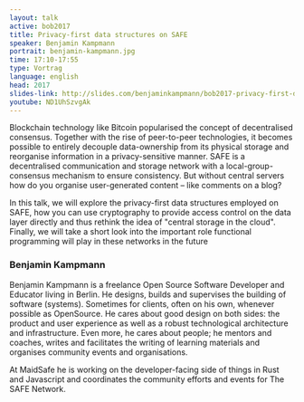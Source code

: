 ```yaml
---
layout: talk
active: bob2017
title: Privacy-first data structures on SAFE 
speaker: Benjamin Kampmann
portrait: benjamin-kampmann.jpg
time: 17:10-17:55
type: Vortrag
language: english
head: 2017
slides-link: http://slides.com/benjaminkampmann/bob2017-privacy-first-data-structures#/
youtube: ND1UhSzvgAk
---
```


Blockchain technology like Bitcoin popularised the concept of decentralised
consensus. Together with the rise of peer-to-peer technologies, it becomes
possible to entirely decouple data-ownership from its physical storage and
reorganise information in a privacy-sensitive manner. SAFE is a
decentralised communication and storage network with a
local-group-consensus mechanism to ensure consistency. But without central
servers how do you organise user-generated content – like comments on a
blog?

In this talk, we will explore the privacy-first data structures employed on
SAFE, how you can use cryptography to provide access control on the data
layer directly and thus rethink the idea of "central storage in the cloud".
Finally, we will take a short look into the important role functional
programming will play in these networks in the future

### Benjamin Kampmann

Benjamin Kampmann is a freelance Open Source Software Developer and
Educator living in Berlin. He designs, builds and supervises the building
of software (systems). Sometimes for clients, often on his own, whenever
possible as OpenSource. He cares about good design on both sides: the
product and user experience as well as a robust technological architecture
and infrastructure. Even more, he cares about people; he mentors and
coaches, writes and facilitates the writing of learning materials and
organises community events and organisations.

At MaidSafe he is working on the developer-facing side of things in Rust
and Javascript and coordinates the community efforts and events for The
SAFE Network.
